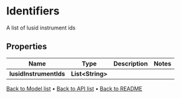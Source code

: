 

# Identifiers

A list of lusid instrument ids

## Properties

| Name | Type | Description | Notes |
|------------ | ------------- | ------------- | -------------|
|**lusidInstrumentIds** | **List&lt;String&gt;** |  |  |



[Back to Model list](../README.md#documentation-for-models) &#8226; [Back to API list](../README.md#documentation-for-api-endpoints) &#8226; [Back to README](../README.md)


